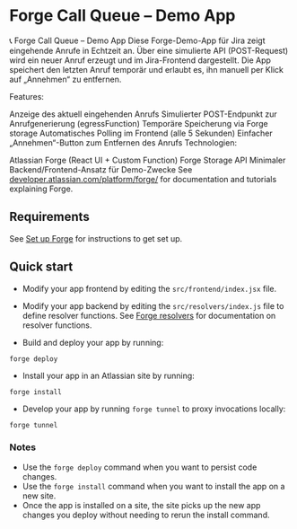 # Forge Call Queue – Demo App

📞 Forge Call Queue – Demo App
Diese Forge-Demo-App für Jira zeigt eingehende Anrufe in Echtzeit an. Über eine simulierte API (POST-Request) wird ein neuer Anruf erzeugt und im Jira-Frontend dargestellt. Die App speichert den letzten Anruf temporär und erlaubt es, ihn manuell per Klick auf „Annehmen“ zu entfernen.

Features:

Anzeige des aktuell eingehenden Anrufs
Simulierter POST-Endpunkt zur Anrufgenerierung (egressFunction)
Temporäre Speicherung via Forge storage
Automatisches Polling im Frontend (alle 5 Sekunden)
Einfacher „Annehmen“-Button zum Entfernen des Anrufs
Technologien:

Atlassian Forge (React UI + Custom Function)
Forge Storage API
Minimaler Backend/Frontend-Ansatz für Demo-Zwecke
See [developer.atlassian.com/platform/forge/](https://developer.atlassian.com/platform/forge) for documentation and tutorials explaining Forge.

## Requirements

See [Set up Forge](https://developer.atlassian.com/platform/forge/set-up-forge/) for instructions to get set up.

## Quick start

- Modify your app frontend by editing the `src/frontend/index.jsx` file.

- Modify your app backend by editing the `src/resolvers/index.js` file to define resolver functions. See [Forge resolvers](https://developer.atlassian.com/platform/forge/runtime-reference/custom-ui-resolver/) for documentation on resolver functions.

- Build and deploy your app by running:
```
forge deploy
```

- Install your app in an Atlassian site by running:
```
forge install
```

- Develop your app by running `forge tunnel` to proxy invocations locally:
```
forge tunnel
```

### Notes
- Use the `forge deploy` command when you want to persist code changes.
- Use the `forge install` command when you want to install the app on a new site.
- Once the app is installed on a site, the site picks up the new app changes you deploy without needing to rerun the install command.

